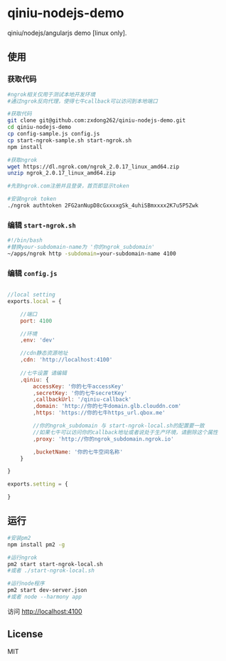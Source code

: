 # qiniu-nodejs-demo
qiniu/nodejs/angularjs demo [linux only].

## 使用

### 获取代码
```bash
#ngrok相关仅用于测试本地开发环境
#通过ngrok反向代理，使得七牛callback可以访问到本地端口

#获取代码
git clone git@github.com:zxdong262/qiniu-nodejs-demo.git
cd qiniu-nodejs-demo
cp config-sample.js config.js
cp start-ngrok-sample.sh start-ngrok.sh
npm install

#获取ngrok
wget https://dl.ngrok.com/ngrok_2.0.17_linux_amd64.zip
unzip ngrok_2.0.17_linux_amd64.zip

#先到ngrok.com注册并且登录，首页即显示token

#安装ngrok token
./ngrok authtoken 2FG2anNupD8cGxxxxgSk_4uhiSBmxxxx2K7u5P5Zwk

```

### 编辑 `start-ngrok.sh`
```bash
#!/bin/bash
#替换your-subdomain-name为 '你的ngrok_subdomain'
~/apps/ngrok http -subdomain=your-subdomain-name 4100

```


### 编辑 `config.js`
```javascript

//local setting
exports.local = {

    //端口
    port: 4100

    //环境
    ,env: 'dev'

    //cdn静态资源地址
    ,cdn: 'http://localhost:4100'
    
    //七牛设置 请编辑
    ,qiniu: {
        accessKey: '你的七牛accessKey'
        ,secretKey: '你的七牛secretKey'
        ,callbackUrl: '/qiniu-callback'
        ,domain: 'http://你的七牛domain.glb.clouddn.com'
        ,https: 'https://你的七牛https_url.qbox.me'

        //你的ngrok_subdomain 与 start-ngrok-local.sh的配置要一致
        //如果七牛可以访问你的callback地址或者说处于生产环境，请删除这个属性
        ,proxy: 'http://你的ngrok_subdomain.ngrok.io' 

        ,bucketName: '你的七牛空间名称'
    }

}

exports.setting = {

}
```


## 运行

```bash
#安装pm2
npm install pm2 -g

#运行ngrok
pm2 start start-ngrok-local.sh
#或者 ./start-ngrok-local.sh

#运行node程序
pm2 start dev-server.json
#或者 node --harmony app
```

访问 [http://localhost:4100](http://localhost:4100)

## License
MIT